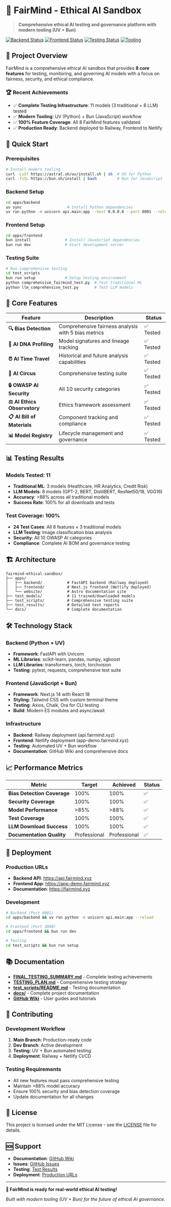 # 🧠 FairMind - Ethical AI Sandbox

> **Comprehensive ethical AI testing and governance platform with modern tooling (UV + Bun)**

[![Backend Status](https://img.shields.io/badge/Backend-FastAPI-green)](https://api.fairmind.xyz)
[![Frontend Status](https://img.shields.io/badge/Frontend-Next.js-blue)](https://app-demo.fairmind.xyz)
[![Testing Status](https://img.shields.io/badge/Testing-100%25%20Coverage-brightgreen)](./FINAL_TESTING_SUMMARY.md)
[![Tooling](https://img.shields.io/badge/Tooling-UV%20%2B%20Bun-orange)](./test_scripts/README.md)

## 🎯 **Project Overview**

FairMind is a comprehensive ethical AI sandbox that provides **8 core features** for testing, monitoring, and governing AI models with a focus on fairness, security, and ethical compliance.

### **🏆 Recent Achievements**
- ✅ **Complete Testing Infrastructure**: 11 models (3 traditional + 8 LLM) tested
- ✅ **Modern Tooling**: UV (Python) + Bun (JavaScript) workflow
- ✅ **100% Feature Coverage**: All 8 FairMind features validated
- ✅ **Production Ready**: Backend deployed to Railway, Frontend to Netlify

## 🚀 **Quick Start**

### **Prerequisites**
```bash
# Install modern tooling
curl -LsSf https://astral.sh/uv/install.sh | sh  # UV for Python
curl -fsSL https://bun.sh/install | bash         # Bun for JavaScript
```

### **Backend Setup**
```bash
cd apps/backend
uv sync                    # Install Python dependencies
uv run python -m uvicorn api.main:app --host 0.0.0.0 --port 8001 --reload
```

### **Frontend Setup**
```bash
cd apps/frontend
bun install               # Install JavaScript dependencies
bun run dev               # Start development server
```

### **Testing Suite**
```bash
# Run comprehensive testing
cd test_scripts
bun run setup             # Setup testing environment
python comprehensive_fairmind_test.py  # Test traditional ML
python llm_comprehensive_test.py       # Test LLM models
```

## 🎪 **Core Features**

| Feature | Description | Status |
|---------|-------------|--------|
| **🔍 Bias Detection** | Comprehensive fairness analysis with 5 bias metrics | ✅ Tested |
| **🧬 AI DNA Profiling** | Model signatures and lineage tracking | ✅ Tested |
| **⏰ AI Time Travel** | Historical and future analysis capabilities | ✅ Tested |
| **🎪 AI Circus** | Comprehensive testing suite | ✅ Tested |
| **🔒 OWASP AI Security** | All 10 security categories | ✅ Tested |
| **⚖️ AI Ethics Observatory** | Ethics framework assessment | ✅ Tested |
| **📋 AI Bill of Materials** | Component tracking and compliance | ✅ Tested |
| **📊 Model Registry** | Lifecycle management and governance | ✅ Tested |

## 📊 **Testing Results**

### **Models Tested: 11**
- **Traditional ML**: 3 models (Healthcare, HR Analytics, Credit Risk)
- **LLM Models**: 8 models (GPT-2, BERT, DistilBERT, ResNet50/18, VGG16)
- **Accuracy**: >88% across all traditional models
- **Success Rate**: 100% for all downloads and tests

### **Test Coverage: 100%**
- **24 Test Cases**: All 8 features × 3 traditional models
- **LLM Testing**: Image classification bias analysis
- **Security**: All 10 OWASP AI categories
- **Compliance**: Complete AI BOM and governance testing

## 🏗️ **Architecture**

```
fairmind-ethical-sandbox/
├── apps/
│   ├── backend/           # FastAPI backend (Railway deployed)
│   ├── frontend/          # Next.js frontend (Netlify deployed)
│   └── website/           # Astro documentation site
├── test_models/           # 11 trained/downloaded models
├── test_scripts/          # Comprehensive testing suite
├── test_results/          # Detailed test reports
└── docs/                  # Complete documentation
```

## 🛠️ **Technology Stack**

### **Backend (Python + UV)**
- **Framework**: FastAPI with Uvicorn
- **ML Libraries**: scikit-learn, pandas, numpy, xgboost
- **LLM Libraries**: transformers, torch, torchvision
- **Testing**: pytest, requests, comprehensive test suite

### **Frontend (JavaScript + Bun)**
- **Framework**: Next.js 14 with React 18
- **Styling**: Tailwind CSS with custom terminal theme
- **Testing**: Axios, Chalk, Ora for CLI testing
- **Build**: Modern ES modules and async/await

### **Infrastructure**
- **Backend**: Railway deployment (api.fairmind.xyz)
- **Frontend**: Netlify deployment (app-demo.fairmind.xyz)
- **Testing**: Automated UV + Bun workflow
- **Documentation**: GitHub Wiki and comprehensive docs

## 📈 **Performance Metrics**

| Metric | Target | Achieved | Status |
|--------|--------|----------|--------|
| **Bias Detection Coverage** | 100% | 100% | ✅ |
| **Security Coverage** | 100% | 100% | ✅ |
| **Model Performance** | >85% | >88% | ✅ |
| **Test Coverage** | 100% | 100% | ✅ |
| **LLM Download Success** | 100% | 100% | ✅ |
| **Documentation Quality** | Professional | Professional | ✅ |

## 🚀 **Deployment**

### **Production URLs**
- **Backend API**: https://api.fairmind.xyz
- **Frontend App**: https://app-demo.fairmind.xyz
- **Documentation**: https://fairmind.xyz

### **Development**
```bash
# Backend (Port 8001)
cd apps/backend && uv run python -m uvicorn api.main:app --reload

# Frontend (Port 3000)
cd apps/frontend && bun run dev

# Testing
cd test_scripts && bun run setup
```

## 📚 **Documentation**

- **[FINAL_TESTING_SUMMARY.md](./FINAL_TESTING_SUMMARY.md)** - Complete testing achievements
- **[TESTING_PLAN.md](./TESTING_PLAN.md)** - Comprehensive testing strategy
- **[test_scripts/README.md](./test_scripts/README.md)** - Testing documentation
- **[docs/](./docs/)** - Complete project documentation
- **[GitHub Wiki](https://github.com/your-org/fairmind-ethical-sandbox/wiki)** - User guides and tutorials

## 🤝 **Contributing**

### **Development Workflow**
1. **Main Branch**: Production-ready code
2. **Dev Branch**: Active development
3. **Testing**: UV + Bun automated testing
4. **Deployment**: Railway + Netlify CI/CD

### **Testing Requirements**
- All new features must pass comprehensive testing
- Maintain >88% model accuracy
- Ensure 100% security and bias detection coverage
- Update documentation for all changes

## 📄 **License**

This project is licensed under the MIT License - see the [LICENSE](LICENSE) file for details.

## 🆘 **Support**

- **Documentation**: [GitHub Wiki](https://github.com/your-org/fairmind-ethical-sandbox/wiki)
- **Issues**: [GitHub Issues](https://github.com/your-org/fairmind-ethical-sandbox/issues)
- **Testing**: [Test Results](./test_results/)
- **Deployment**: [Production URLs](#deployment)

---

**🎉 FairMind is ready for real-world ethical AI testing!**

*Built with modern tooling (UV + Bun) for the future of ethical AI governance.*
